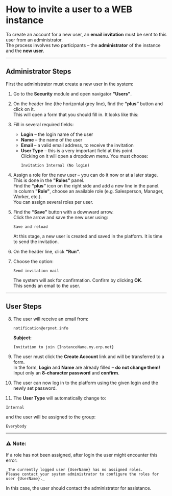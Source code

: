 # How to invite a user to a WEB instance

To create an account for a new user, an **email invitation** must be sent to this user from an administrator.  
The process involves two participants – the **administrator** of the instance and the **new user**.

---

## Administrator Steps

First the administrator must create a new user in the system:

1. Go to the **Security** module and open navigator **"Users"**.

2. On the header line (the horizontal grey line), find the **“plus”** button and click on it.  
   This will open a form that you should fill in. It looks like this:

3. Fill in several required fields:
   - **Login** – the login name of the user
   - **Name** – the name of the user
   - **Email** – a valid email address, to receive the invitation
   - **User Type** – this is a very important field at this point.  
     Clicking on it will open a dropdown menu. You must choose:  
     ```text
     Invitation Internal (No login)
     ```

4. Assign a role for the new user – you can do it now or at a later stage.  
   This is done in the **"Roles"** panel.  
   Find the **“plus”** icon on the right side and add a new line in the panel.  
   In column **"Role"**, choose an available role (e.g. Salesperson, Manager, Worker, etc.).  
   You can assign several roles per user.

5. Find the **“Save”** button with a downward arrow.  
   Click the arrow and save the new user using:  
   ```text
   Save and reload
   ```

   At this stage, a new user is created and saved in the platform. It is time to send the invitation.

6. On the header line, click **“Run”**.

7. Choose the option:  
   ```text
   Send invitation mail
   ```  
   The system will ask for confirmation. Confirm by clicking **OK**.  
   This sends an email to the user.

---

## User Steps

8. The user will receive an email from:  
   ```text
   notification@erpnet.info
   ```  
   **Subject:**  
   ```text
   Invitation to join {InstanceName.my.erp.net}
   ```

9. The user must click the **Create Account** link and will be transferred to a form.  
   In the form, **Login** and **Name** are already filled – **do not change them!**  
   Input only an **8-character password** and **confirm**.

11. The user can now log in to the platform using the given login and the newly set password.

12. The **User Type** will automatically change to:
   ```text
   Internal
   ```  
   and the user will be assigned to the group:
   ```text
   Everybody
   ```

---

### ⚠️ Note:
If a role has not been assigned, after login the user might encounter this error:

```text
_The currently logged user {UserName} has no assigned roles.
Please contact your system administrator to configure the roles for user {UserName}._
```

In this case, the user should contact the administrator for assistance.

    
   
